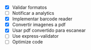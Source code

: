 - [x] Validar formatos
- [ ] Notificar a analytics
- [x] Implementar barcode reader
- [x] Convertir imagenes a pdf
- [x] Usar pdf convertido para escanear
- [ ] Use express-validator
- [ ] Optimize code

